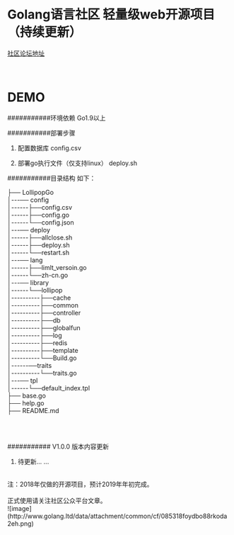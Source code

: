 Golang语言社区  轻量级web开源项目 （持续更新）<br>
============================================
[社区论坛地址](http://www.Golang.LTD "悬停显示") 
<br>
<br>
<br>

DEMO
===========================

###########环境依赖
Go1.9以上

###########部署步骤
1. 配置数据库
    config.csv

2. 部署go执行文件（仅支持linux）
    deploy.sh


###########目录结构 如下：
<br>

├── LollipopGo<br>
│---── config<br>
│------├──config.csv<br>
│------├──config.go<br>
│------└──config.json<br>
│---── deploy<br>
│------├──allclose.sh<br>
│------├──deploy.sh<br>
│------└──restart.sh<br>
│---── lang<br>
│------├──limlt_versoin.go<br>
│------└──zh-cn.go<br>
│---── library<br>
│------└──lollipop<br>
│----------├──cache<br>
│----------├──common<br>
│----------├──controller<br>
│----------├──db<br>
│----------├──globalfun<br>
│----------├──log<br>
│----------├──redis<br>
│----------├──template<br>
│----------└──Build.go<br>
│------──traits<br>
│----------└──traits.go<br>
│---── tpl<br>
│------└──default_index.tpl<br>
├── base.go<br>
├── help.go<br>
├── README.md<br>

<br>
<br>

########### V1.0.0 版本内容更新
1. 待更新... ...


<br>
注：2018年仅做的开源项目，预计2019年年初完成。<br>  

<br>  
正式使用请关注社区公众平台文章。<br>
![image](http://www.golang.ltd/data/attachment/common/cf/085318foydbo88rkoda2eh.png)

